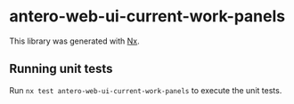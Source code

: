 # antero-web-ui-current-work-panels

This library was generated with [Nx](https://nx.dev).

## Running unit tests

Run `nx test antero-web-ui-current-work-panels` to execute the unit tests.

